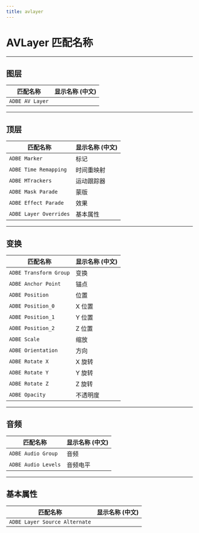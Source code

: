 ```yaml
---
title: avlayer
---
```

# AVLayer 匹配名称

---

## 图层

|   匹配名称   | 显示名称 (中文) |
| ----- | ------- |
| `ADBE AV Layer` |           |

---

## 顶层

|     匹配名称     |  显示名称 (中文)   |
| ------- | ----- |
| `ADBE Marker`      | 标记         |
| `ADBE Time Remapping`  | 时间重映射       |
| `ADBE MTrackers`     | 运动跟踪器    |
| `ADBE Mask Parade`   | 蒙版        |
| `ADBE Effect Parade`   | 效果        |
| `ADBE Layer Overrides` | 基本属性 |

---

## 变换

|     匹配名称     | 显示名称 (中文) |
| ------- | ------- |
| `ADBE Transform Group` | 变换     |
| `ADBE Anchor Point`  | 锚点    |
| `ADBE Position`    | 位置      |
| `ADBE Position_0`    | X 位置    |
| `ADBE Position_1`    | Y 位置    |
| `ADBE Position_2`    | Z 位置    |
| `ADBE Scale`       | 缩放       |
| `ADBE Orientation`   | 方向     |
| `ADBE Rotate X`    | X 旋转    |
| `ADBE Rotate Y`    | Y 旋转    |
| `ADBE Rotate Z`    | Z 旋转    |
| `ADBE Opacity`     | 不透明度       |

---

## 音频

|   匹配名称    | 显示名称 (中文) |
| ---- | ------- |
| `ADBE Audio Group`  | 音频       |
| `ADBE Audio Levels` | 音频电平    |

---

## 基本属性

|      匹配名称       | 显示名称 (中文) |
| --------- | ------- |
| `ADBE Layer Source Alternate` |           |
